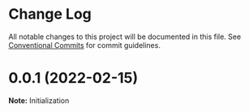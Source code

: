 # Change Log

All notable changes to this project will be documented in this file.
See [Conventional Commits](https://conventionalcommits.org) for commit guidelines.

# 0.0.1 (2022-02-15)


**Note:** Initialization
